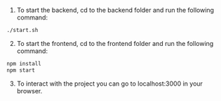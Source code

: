 1. To start the backend, cd to the backend folder and run the following command:
```bash
./start.sh
```
2. To start the frontend, cd to the frontend folder and run the following command:
```bash
npm install
npm start
```

3. To interact with the project you can go to localhost:3000 in your browser.